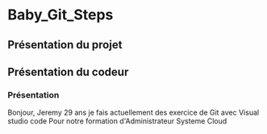 # Baby_Git_Steps

## Présentation du projet

## Présentation du codeur

### Présentation

Bonjour, Jeremy 29 ans
je fais actuellement des exercice de Git avec Visual studio code Pour notre formation d'Administrateur Systeme Cloud
